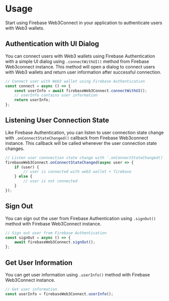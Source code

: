 # Usage

Start using Firebase Web3Connect in your application to authenticate users with Web3 wallets.

## Authentication with UI Dialog

You can connect users with Web3 wallets using Firebase Authentication with a simple UI dialog using `.connectWithUI()` method from Firebase Web3connect instance. This method will open a dialog to connect users with Web3 wallets and return user information after successful connection.

```javascript
// Connect user with Web3 wallet using Firebase Authentication
const connect = async () => {
	const userInfo = await firebaseWeb3Connect.connectWithUI();
	// userInfo contains user information
	return userInfo;
};
```

## Listening User Connection State

Like Firebase Authentication, you can listen to user connection state change with `.onConnectStateChanged()` callback from Firebase Web3connect instance. This callback will be called whenever the user connection state changes.

```javascript
// Listen user connnection state change with `.onConnectStateChanged()` callback
firebaseWeb3Connect.onConnectStateChanged(async user => {
	if (user) {
		// user is connected with web3 wallet + firebase
	} else {
		// user is not connected
	}
});
```

## Sign Out

You can sign out the user from Firebase Authentication using `.signOut()` method with Firebase Web3Connect instance.

```javascript
// Sign out user from Firebase Authentication
const signOut = async () => {
	await firebaseWeb3Connect.signOut();
};
```

## Get User Information

You can get user information using `.userInfo()` method with Firebase Web3Connect instance.

```javascript
// Get user information
const userInfo = firebaseWeb3Connect.userInfo();
```
